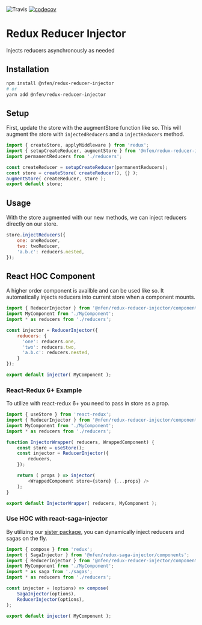 
![Travis](https://img.shields.io/travis/nealfennimore/redux-reducer-injector.svg)
[![codecov](https://codecov.io/gh/nealfennimore/redux-reducer-injector/branch/master/graph/badge.svg)](https://codecov.io/gh/nealfennimore/redux-reducer-injector)


# Redux Reducer Injector

Injects reducers asynchronously as needed

## Installation

```sh
npm install @nfen/redux-reducer-injector
# or
yarn add @nfen/redux-reducer-injector
```
## Setup

First, update the store with the augmentStore function like so. This will augment the store with `injectedReducers` and a `injectReducers` method.

```js
import { createStore, applyMiddleware } from 'redux';
import { setupCreateReducer, augmentStore } from '@nfen/redux-reducer-injector';
import permanentReducers from './reducers';

const createReducer = setupCreateReducer(permanentReducers);
const store = createStore( createReducer(), {} );
augmentStore( createReducer, store );
export default store;
```

## Usage

With the store augmented with our new methods, we can inject reducers directly on our store.

```js
store.injectReducers({
    one: oneReducer,
    two: twoReducer,
    'a.b.c': reducers.nested,
});
```

## React HOC Component

A higher order component is availble and can be used like so. It automatically injects reducers into current store when a component mounts.

```js
import { ReducerInjector } from '@nfen/redux-reducer-injector/components';
import MyComponent from './MyComponent';
import * as reducers from './reducers';

const injector = ReducerInjector({
    reducers: {
      'one': reducers.one,
      'two': reducers.two,
      'a.b.c': reducers.nested,
    }
});

export default injector( MyComponent );
```

### React-Redux 6+ Example

To utilize with react-redux 6+ you need to pass in store as a prop.

```js
import { useStore } from 'react-redux';
import { ReducerInjector } from '@nfen/redux-reducer-injector/components';
import MyComponent from './MyComponent';
import * as reducers from './reducers';

function InjectorWrapper( reducers, WrappedComponent) {
    const store = useStore();
    const injector = ReducerInjector({
        reducers,
    });

    return ( props ) => injector(
        <WrappedComponent store={store} {...props} />
    );
}

export default InjectorWrapper( reducers, MyComponent );
```

### Use HOC with react-saga-injector

By utilizing our [sister package](https://github.com/nealfennimore/redux-saga-injector), you can dynamically inject reducers and sagas on the fly.

```js
import { compose } from 'redux';
import { SagaInjector } from '@nfen/redux-saga-injector/components';
import { ReducerInjector } from '@nfen/redux-reducer-injector/components';
import MyComponent from './MyComponent';
import * as saga from './sagas';
import * as reducers from './reducers';

const injector = (options) => compose(
    SagaInjector(options),
    ReducerInjector(options),
);

export default injector( MyComponent );
```
